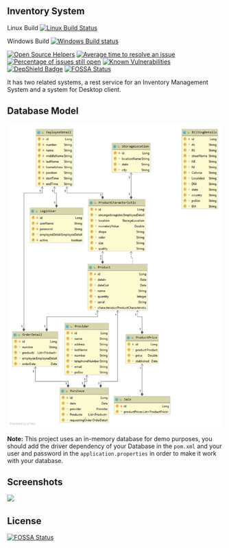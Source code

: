 ## Inventory System

  Linux Build [![Linux Build Status](https://travis-ci.org/javatlacati/Inventarios.svg?branch=master)](https://travis-ci.org/javatlacati/Inventarios)

  
  Windows Build [![Windows Build status](https://ci.appveyor.com/api/projects/status/m8wf4stxoxl5k4nl?svg=true)](https://ci.appveyor.com/project/javatlacati/inventarios)
  
 [![Open Source Helpers](https://www.codetriage.com/javatlacati/inventarios/badges/users.svg)](https://www.codetriage.com/javatlacati/inventarios)
 [![Average time to resolve an issue](http://isitmaintained.com/badge/resolution/javatlacati/Inventarios.svg)](http://isitmaintained.com/project/javatlacati/Inventarios "Average time to resolve an issue") [![Percentage of issues still open](http://isitmaintained.com/badge/open/javatlacati/Inventarios.svg)](http://isitmaintained.com/project/javatlacati/Inventarios "Percentage of issues still open")
 [![Known Vulnerabilities](https://snyk.io/test/github/javatlacati/Inventarios/badge.svg)](https://snyk.io/test/github/javatlacati/Inventarios)
 [![DepShield Badge](https://depshield.sonatype.org/badges/javatlacati/Inventarios/depshield.svg)](https://depshield.github.io)
 [![FOSSA Status](https://app.fossa.com/api/projects/git%2Bgithub.com%2Fjavatlacati%2FInventarios.svg?type=shield)](https://app.fossa.com/projects/git%2Bgithub.com%2Fjavatlacati%2FInventarios?ref=badge_shield)

It has two related systems, a rest service for an Inventory Management System and a system for Desktop client.

Database Model
---
![](screenshots/entities.png)

**Note:** This project uses an in-memory database for demo purposes, you should add the driver dependency of your Database in the `pom.xml` and your user and password in the `application.properties` in order to make it work with your database. 

Screenshots
---

![](screenshots/login.png)


## License
[![FOSSA Status](https://app.fossa.io/api/projects/git%2Bgithub.com%2Fjavatlacati%2FInventarios.svg?type=large)](https://app.fossa.io/projects/git%2Bgithub.com%2Fjavatlacati%2FInventarios?ref=badge_large)
